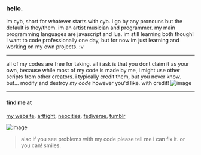 ### hello.
im cyb, short for whatever starts with cyb. i go by any pronouns but the default is they/them. im an artist musician and programmer. my main programming languages are javascript and lua. im still learning both though! i want to code professionally one day, but for now im just learning and working on my own projects. :v
___
all of my codes are free for taking. all i ask is that you dont claim it as your own, because while most of my code is made by me, i might use other scripts from other creators. i typically credit them, but you never know.
but... modify and destroy *my code* however you'd like. with credit! ![image](https://tiigers.neocities.org/data/deco/pixel/bear.gif)
___
#### find me at
[my website](https://write.geeksforgeeks.org/),
[artfight](https://write.geeksforgeeks.org/),
[neocities](https://write.geeksforgeeks.org/),
[fediverse](https://pawb.fun/@cyb),
[tumblr](https://tumblr.com/astuit)

![image](https://tiigers.neocities.org/data/favi/floatzel.gif)

> also if you see problems with my code please tell me i can fix it. or you can! smiles.
